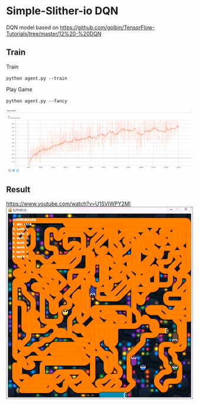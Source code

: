 
# Simple-Slither-io DQN

DQN model based on https://github.com/golbin/TensorFlow-Tutorials/tree/master/12%20-%20DQN

## Train
Train
```
python agent.py --train
```

Play Game

```
python agent.py --fancy
```

![AVG_REWARD](/image/avg_reward.png)

## Result
https://www.youtube.com/watch?v=U1SVIWPY2MI
![RESULT_SCENE](/image/result_scene.png)
